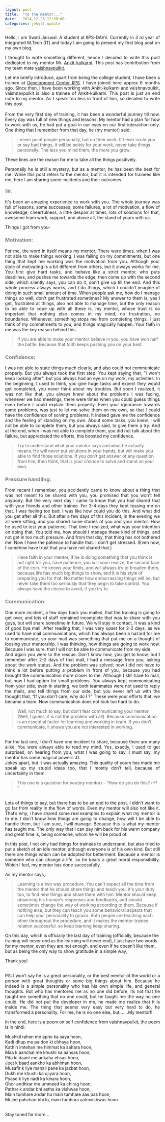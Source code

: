```yaml
---
layout: post
title:  "To the mentor..."
date:   2014-12-23 12:30:00
categories: jekyll update
---
```

<p style="text-align:justify;">Hello, I am Swati Jaiswal. A student at IIPS-DAVV. Currently in 3 rd year of integrated M.Tech (IT) and today I am going to present my first blog post on my own blog.</p>

<p style="text-align:justify;">I thought to write something different, hence I decided to write this post dedicated to my mentor Mr. <a href="https://github.com/Ankit-kulkarni">Ankit-kulkarni</a>. This post has contribution from my team mate <a href="https://github.com/pulkitvaishnav/">vaishnavpulkit</a>.</p>
<p style="text-align:justify;">Let me briefly introduce, apart from being the college student, I have been a trainee at <a href="http://iips.edu.in/dc_website/index.php">Development Center IIPS</a>. I have joined here approx 6 months ago. Since then, I have been working with Ankit-kulkarni and vaishnavpulkit, vaishnavpulkit is also a trainee of Ankit-kulkarni. This post is just an end note to my mentor. As I speak too less in front of him, so decided to write this post.<br><br>
From the very first day of training, it has been a wonderful journey till now. Every day was full of new things and lessons. My mentor had a plan for how to work with us, he had put a goal in our eyes on our first interaction only. One thing that I remember from that day, he (my mentor) said:</p>
<blockquote>I never point people personally, but on their work. If I ever scold you or say bad things, it will be solely for your work, never take things personally. The less you mind them, the more you grow.</blockquote>
These lines are the reason for me to take all the things positively. 

<p style="text-align:justify;">Personally he is still a mystery, but as a mentor, he has been the best for me.
While this post refers to the mentor, but it is intended for trainees like me, here I am sharing some incidents and their outcomes.</p>

<h4 style="color:rgb(128,128,128);">Sir,</h4>
<p style="text-align:justify;">It's been an amazing experience to work with you. The whole journey was full of lessons, some successes, some failures, a lot of motivation, a flow of knowledge, cheerfulness, a little despair at times, lots of solutions for that, awesome team work, support, and above all, the stand of yours with us.</p>
<p style="text-align:justify;">Things I got from you-</p>

<h3 style="color:rgb(128,128,128);">Motivation:</h3>
<p style="text-align:justify;">For me, the word in itself means my mentor. There were times, when I was not able to make things working. I was failing on my commitments, but one thing that kept me working was the motivation from you. Although your style of motivating is a bit different from others, but it always works for me. You first give hard tasks, and behave like a strict mentor, who puts deadlines, and pushes me towards the edge, then come up with the second side, which silently says, you can do it, don’t give up till the end. And this whole process always works, and I do things, which I couldn’t imagine of doing in such small amount of time. When people ask me, how do I manage things so well, don't  get frustrated sometimes? My answer to them is, yes I get, frustrated at things, also not able to manage time, but the only reason to be able to cope up with all these is, my mentor, whose trust is so important that nothing else comes in my mind, no frustration, no boundaries. Whenever, something stops me from completing things, I just think of my commitments to you, and things magically happen. Your faith in me was the key reason behind this.</p>
<blockquote>If you are able to make your mentor believe in you, you have won half the battle. Because that faith keeps pushing you on your best.</blockquote>

<h3 style="color:rgb(128,128,128);">Confidence:</h3>
<p style="text-align:justify;">I was not able to state things much clearly, and also could not communicate properly. But you always took the first step. You kept saying that, "I won't keep looking after", but you always had an eye on my work, my activities. In the beginning, I used to think, you give huge tasks and expect they would get completed, you never think about my troubles. But soon I realized, it was not like that, you always knew about the problems I was facing, whenever we had meetings, there were times when you could guess things even before I could explain them properly. Even your ignorance towards some problems, was just to let me solve them on my own, so that I could have the confidence of solving problems. It indeed gave me the confidence and the feeling of standing on my own. About some tasks, you knew, I will not be able to complete them, but you always said, to give them a try. And at the end, when I was not able to complete them, you did not talk about the failure, but appreciated the efforts, this boosted my confidence.</p>
<blockquote>Try to understand what your mentor says and what he actually means. He will never put solutions in your hands, but will make you able to find those solutions. If you don’t get answer of any question from him, then think, that is your chance to solve and stand on your own.</blockquote>

<h3 style="color:rgb(128,128,128);">Pressure handling:</h3>
<p style="text-align:justify;">From recent I remember, you accidently came to know about a thing that was not meant to be shared with you, you promised that you won't tell anybody. But the very next day I came to know that you had shared that with your friends and other trainee. For 3-4 days they kept teasing me on that. I was feeling too bad. I was like how could you do this. And what did you get after all this. But after a few days of this incident, in the evening we all were sitting, and you shared some stories of you and your mentor. How he used to test your patience. That time I realized, what was your intention on doing that. You told me, how should I manage these kind of things, and not get in too much pressure. And from that day, that thing has not bothered me. Now I have the patience to handle that. I don't get stressed. (Even now, I somehow have trust that you have not shared that.)</p>
<blockquote>Have faith in your mentor, if he is doing something that you think is not right for you, have patience, you will soon realize, the second face of the coin. He knows your limits, and will always try to broaden them, because life has much big things to show, and it is his style of preparing you for that. No matter how embarrassing things will be, but never take them too seriously that they begin to take control. You always have the choice to avoid, if you try to.</blockquote>

<h3 style="color:rgb(128,128,128);">Communication:</h3>
<p style="text-align:justify;">One more incident, a few days back you mailed, that the training is going to get over, and lots of stuff remained incomplete that was to share with you guys, but will share sometime in future. We will stay in contact. It was a kind of good bye mail. After reading that, I was very upset for 2-3 days, as we used to have mail communications, which has always been a hazard for me to communicate, so your mail was something that put me on a thought of loosing your mentorship. I was thinking, how things are going to work now. Because I was sure, that I will not be able to communicate from my side.<br>
And again you were to the rescue. Don’t know how, you get to know, but I remember after 2-3 days of that mail, I had a message from you, asking about the work status. And the problem was solved; now I did not have to think a lot before putting a problem in front of you, because you had brought the communication more closer to me. Although I still have to mail, but now I had option for small problems. You always kept communicating from your side, even in starting, we both teammates were not used to reply the mails, and tell things from our side, but you never left us with the thought that, “If you don’t care, why do I ?” These were your efforts that, we became a team. Now communication does not look too hard to do.</p>
<blockquote>Well, not much to say, but don’t fear communicating your mentor. (Well, I guess, it is not the problem with all). Because communication is an essential factor for learning and working in team. If you don't communicate, it shows you are not interested in working.</blockquote>

<p style="text-align:justify;"><br>For the last one, I don’t have one incident to share, because there are many alike. You were always able to read my mind. Yes, exactly, I used to get surprised, on hearing from you, what I was going to say. I must say, my mentor has some magical powers :D.<br>
Jokes apart, but it was actually amazing. This quality of yours has made me speak up my stupid ideas too, that I mostly don’t tell, because of uncertainty in them.</p>
<blockquote>This one is a question for you(my mentor) – “How do you do this? :-P ”</blockquote>
<p style="text-align:justify;"><br>Lots of things to say, but there has to be an end to the post. I didn’t want to go far from reality in the flow of words. Even my mentor will also not like it. That’s why, I have shared some real examples to explain what my mentor is to me. I don’t know how things are going to change, how will I be able to handle them, but I am sure, I will manage. Because this is what my mentor has taught me. The only way that I can pay him back for his warm company and great time is, being someone, whom he will be proud of.</p>
<p style="text-align:justify;">In this post, I not only had things for trainees to understand, but also tried to put a sketch of an idle mentor, although everyone is of his own kind. But still there are things which can be adopted for betterment. Because a mentor is someone who can change a life, so he bears a great moral responsibility. Which I feel, my mentor has done successfully.</p>
<p style="text-align:justify;">As my mentor says,:</p>
<blockquote>Learning is a two way procedure. You can't expect all the time from the mentor that he should share things and teach you, it's your duty too, to find new things and share them with him. Mentor should keep observing his trainee's responses and feedbacks, and should sometimes change the way of working according to them. Because if nothing else, but they can teach you some behavioral aspects that can help your personality to groom. Both people are teaching each other throughout the procedure, and it makes the mentor-trainee relation successful. so keep learning keep sharing.</blockquote>
<p> On this day, which is officially the last day of training (officially, because the training will never end as the learning will never end), I just have two words for my mentor, even they are not enough, and even if he doesn’t like them, but as being the only way to show gratitude in a simple way,</p>
<p style="text-align:justify;">Thank you!</p>
<p style="text-align:justify;"><br>PS: I won’t say he is a great personality, or the best mentor of the world or a person with great thoughts or some big things about him. Because he indeed is a simple personality who has his own simple life, and general thoughts. But who has mentored me as no one did before, Its not that he taught me something that no one could, but he taught me the way no one could. He did not put the developer in me, he made me realize that it is inside me. The thing that seems very easy but very hard to do, he transformed a personality. For me, he is no one else, but…….My mentor!!</p>

<p style="text-align:justify;">In the end, here is a poem on self confidence from vaishnavpulkit, the poem is in hindi:</p>
<p style="text-align:justify;">
Mushkil rahon me apno ka saya hoon,<br>
Kadi dhup me paidon ki chhaya hoon,<br>
Kathin imtehan me himmat ka sahara hoon,<br>
Maa k aanchal me khushi ka aahsas hoon,<br>
Pita ki daant me ankaha ehsas hoon,<br> 
Jeet k baad aankho ka abhiman hoon,<br>
Musafir k liye manzil pane ka jazbat hoon,<br>
Dukh me khushi ka ujiyara hoon,<br>
Pyase k liye nadi ka kinara hoon,<br>
Ghor andhkar me ummeed ka chirag hoon,<br> 
Pathar k andar bhi astha ka vishwas hoon,<br>
Main tumhare andar hu main tumhare aas pas hoon,<br>
Mujhe pahchan bhi lo, main tumhara aatmvishwas hoon.<br><br>
</p>
Stay tuned for more...


